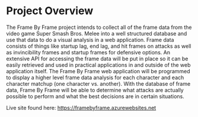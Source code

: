 # Project Overview
The Frame By Frame project intends to collect all of the frame data from the video game Super Smash Bros. Melee into a well structured database and use that data to do a visual analysis in a web application. Frame data consists of things like startup lag, end lag, and hit frames on attacks as well as invincibility frames and startup frames for defensive options. An extensive API for accessing the frame data will be put in place so it can be easily retrieved and used in practical applications in and outside of the web application itself. The Frame By Frame web application will be programmed to display a higher level frame data analysis for each character and each character matchup (one character vs. another). With the database of frame data, Frame By Frame will be able to determine what attacks are actually possible to perform and what the best decisions are in certain situations.

Live site found here: https://framebyframe.azurewebsites.net
